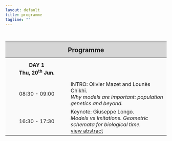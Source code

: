 ```yaml
---
layout: default
title: programme
tagline: ""
---
```


<script type="text/javascript">
function hideStuff(id) {
    // hide the element
    document.getElementById(id).style.display = 'none';

}

function showStuff(id) {
    // show the lorem ipsum text
    document.getElementById(id).style.display = 'block';

}

</script>


<script type="text/javascript">
    // Initialize Variables
    var closePopup = document.getElementById("popupclose");
    var overlay = document.getElementById("overlay");
    var popup = document.getElementById("popup");
    var button = document.getElementById("button");
    // Close Popup Event
    closePopup.onclick = function() {
        overlay.style.display = 'none';
        popup.style.display = 'none';
    };
    // Show Overlay and Popup
    function showPopup(id1, id2){
	document.getElementById(id1).style.display = 'block';
	document.getElementById(id2).style.display = 'block';
    }
    function hidePopup(id1, id2){
	document.getElementById(id1).style.display = 'none';
	document.getElementById(id2).style.display = 'none';
    }
</script>

<style>

.tableheader{
  background: #D5D5D5;
  height: 50px;
  font-size: 20px;
}

.tablerow{
  background: #FAFAFA;
  height: 70px;
}

.timedetails{
  width: 180px;
  text-align: center;
}



#overlay {
    display: none;
    position: absolute;
    top: 0;
    bottom: 0;
    background: #999;
    width: 100%;
    height: 100%;
    opacity: 0.8;
    z-index: 100;
}
.popup {
    display: none;
    position: fixed;
    top: 50%;
    left: 50%;
    background: #ededed;
    margin-left: -400px; /*Half the value of width to center div*/
    margin-top: -250px; /*Half the value of height to center div*/
    z-index: 200;
}
.popupclose {
    float: right;
    padding: 10px;
    cursor: pointer;
}
.popupcontent {
    padding: 10px;
    width: 700px;
    height: 400px;
    overflow-y: auto;
}
.popupcontrols{
    height: 30px;
    background: #d2d1d3;
}
#button {
    cursor: pointer;
}

</style>

<br/>

<table id="schedule" style="border-collapse: collapse;">
   <thead>
      <tr class="tableheader">
         <th colspan="2">Programme</th>
      </tr>
   </thead>
   <tbody>
      <tr class="tablerow">
         <td class="timedetails"><strong>DAY 1<br/> Thu, 20<sup>th</sup> Jun.</strong></td>
         <td></td>
      </tr>
      <tr class="tablerow">
         <td class="timedetails">08:30 - 09:00</td>
         <td>INTRO: Olivier Mazet and Lounès Chikhi. <br/> <i>Why models are important: population genetics and beyond.</i><br> <span onclick="showPopup('popupRasmus', 'popupcloseRasmus'); return false;" style="cursor: pointer;"></span>
         <div id="popupRasmus" class="popup">
    <div class="popupcontrols">
        <span id="popupcloseRasmus" onclick="hidePopup('popupRasmus', 'popupcloseRasmus'); return false;" class="popupclose">x</span>
    </div>
    <div class="popupcontent">
		        
    </div>
    </div>
         </td>
      </tr>
      <tr class="tablerow">
         <td class="timedetails">09:00 - 10:00</td>
         <td>Robin Aguilée. <br/><i>How to use models to link microevolutionary mechanisms and macroevolutionary dynamics?</i>  <br> <span onclick="showPopup('popupRobinAguilee', 'popupcloseRobinAguilee'); return false;" style="cursor: pointer;"><u>view abstract</u></span>
         <div id="popupRobinAguilee" class="popup">
    <div class="popupcontrols">
        <span id="popupcloseRobinAguilee" onclick="hidePopup('popupRobinAguilee', 'popupcloseRobinAguilee'); return false;" class="popupclose">x</span>
    </div>
    <div class="popupcontent">
        Macroevolutionary patterns (e.g. rate of diversification, species-area relationship) ultimately result from microevolutionary mechanisms (competition, trait evolution, etc.). Nevertheless, the causal links between micro- and macro-timescales are usually very difficult to establish from empirical patterns. This explains why many macroevolutionary studies suggest historical scenarios compatible with the observed current patterns but do not prove that it is indeed what happened. I will discuss how models can be used to mechanistically link micro- and macroevolution. I will discuss how far such explicit link allows to establish causal relationships between microevolutionary processes and macroevolutionary patterns. I will illustrate the discussion with an individual-based model of diversification combining ecological, genetic and geographical causes of speciation and extinction, and producing macroevolutionary outputs such as phylogenetic trees.          
    </div>
    </div>
         </td>
      </tr>
    <tr class="tablerow">
         <td class="timedetails">10:00 - 10:30</td>
         <td> COFFEE BREAK
         </td>
      </tr>
      <tr class="tablerow">
         <td class="timedetails">10:30 - 11:30</td>
         <td>Claudine Chaouiya. <br/><i>Modelling molecular networks to assess relevant static and dynamical properties.</i>  <br> <span onclick="showPopup('popupCChaouiya', 'popupcloseCChaouiya'); return false;" style="cursor: pointer;"><u>view abstract</u></span>
         <div id="popupCChaouiya" class="popup">
    <div class="popupcontrols">
        <span id="popupcloseCChaouiya" onclick="hidePopup('popupCChaouiya', 'popupcloseCChaouiya'); return false;" class="popupclose">x</span>
    </div>
    <div class="popupcontent">
		Heterogeneous and complex molecular networks control cellular processes. While tremendous technical progresses led to the identification of molecular interactions, computational modelling is required to make sense of these data. I will first discuss the notion of molecular networks, the variety of related semantics, and provide a short overview of modelling approaches. I will then focus on the notion of (discrete) dynamical systems, on different types of properties and their biological relevance.
    </div>
    </div>
         </td>
      </tr>
    <tr class="tablerow">
         <td class="timedetails">11:30 - 12:00</td>
         <td> PAUSE / DISCUSSION
         </td>
      </tr>      
    <tr class="tablerow">
         <td class="timedetails">12:00 - 14:00</td>
         <td> LUNCH
         </td>
      </tr>        
      <tr class="tablerow">
         <td class="timedetails">14:00 - 15:00</td>
         <td>Claire de Mazancourt. <br/><i>Biodiversity, ecosystem functioning & stability: theory & modelling.</i>  <br> <span onclick="showPopup('popupCMazancourt', 'CMazancourt'); return false;" style="cursor: pointer;"><u>view abstract</u></span>
         <div id="popupCMazancourt" class="popup">
    <div class="popupcontrols">
        <span id="popupcloseCMazancourt" onclick="hidePopup('popupCMazancourt', 'CMazancourt'); return false;" class="popupclose">x</span>
    </div>
    <div class="popupcontent">
		How mathematical models link with experimental data, with inputs from mathematics and physics to help us understand how biodiversity affects ecosystem functioning & stability. I’ll outline some of the research carried at the Centre for Biodiversity Theory and Modelling in Moulis.
    </div>
    </div>
         </td>
      </tr>
      <tr class="tablerow">
         <td class="timedetails">15:00 - 16:00</td>
         <td>Jérôme Chave. <br/><i>Why are individual-based models important to understand the global carbon cycle?</i>  <br> <span onclick="showPopup('popupJChave', 'popupcloseJChave'); return false;" style="cursor: pointer;"><u>view abstract</u></span>
         <div id="popupJChave" class="popup">
    <div class="popupcontrols">
        <span id="popupcloseJChave" onclick="hidePopup('popupJChave', 'popupcloseJChave'); return false;" class="popupclose">x</span>
    </div>
    <div class="popupcontent">
        The increase of atmospheric carbon dioxide is a cause of global climate change, yet the response of vegetation to ongoing changes is poorly resolved. Currently, about 25% of fossil fuel emissions are sequestered by vegetation, another 25% by the oceans and the rest, only 50%, is emitted into the atmosphere. It is therefore crucial to evaluate the futures of the carbon sequestration potential for lands and oceans. One approach to address this challenge is to develop models that combine the state of the art in our knowledge of plant physiology, water cycle, and remote sensing. Historically, these models have been seen as box models, where fluxes are modelled through a combination of empirical equations. This has resulted in largely phenomenological models and cumulatively complex ones. Even the cornerstone of these approaches, the Farquhar-von Caemmerer-Berry model of leaf carbon economy, is in part empirical. An even more serious drawback is that the carbon stock of an ecosystem has long been modelled as proportional to the ecosystem's uptake potential. This assumption is reasonable in annual systems, such as agricultural lands or savannas, but seriously departs from reality in forests. Here I contend that individual-based models of forest dynamics lift a number of assumptions in classic vegetation models, and provide a much more straightforward approach to the modelling of forest carbon dynamics. I will discuss the cost related to modelling trees one by one, versus the alternative of coarse-grained approaches. I will also discuss the implications of being able to track individuals through time explicitly, e.g., to explore the response of species to environment shifts. This study provides an example of how non-trivial macroscopic patterns emerge from microscopic individual-based models.
    </div>
    </div>
         </td>
      </tr>
    <tr class="tablerow">
         <td class="timedetails">16:00 - 16:30</td>
         <td> COFFEE BREAK
         </td>
      </tr>
      <tr class="tablerow">
         <td class="timedetails">16:30 - 17:30</td>
         <td>Erida Gjini. <br/><i>Understanding microbial competition with mathematical models.</i>  <br> <span onclick="showPopup('popupEGjini', 'popupcloseEGjini'); return false;" style="cursor: pointer;"><u>view abstract</u></span>
         <div id="popupEGjini" class="popup">
    <div class="popupcontrols">
        <span id="popupcloseEGjini" onclick="hidePopup('popupEGjini', 'popupcloseEGjini'); return false;" class="popupclose">x</span>
    </div>
    <div class="popupcontent">
        A fundamental question in ecology and evolutionary biology is the generation and maintenance of biodiversity. In epidemiology a parallel challenge concerns mechanisms underlying polymorphism in pathogens and microbes. Here I will show how with mathematical modelling we can address diversity and coexistence in co-colonizing microbial systems. I will describe the multi-type interactions, ranging from cooperation to competition, that arise in microbial co-colonization among N closely-related strains. Next, I will present an analytic framework for simplifying and understanding better such a system based on slow- fast dynamics. This framework can predict explicitly strain coexistence from the co-colonization interaction matrix, and enable very efficient computation of the dynamics for arbitrary number of strains. I will also discuss links with niche and neutral theory arising from this analysis and potential applications.
    </div>
    </div>
         </td>
      </tr>
    <tr class="tablerow">
         <td class="timedetails">17:30 - 18:30</td>
         <td> FINAL DISCUSSION
         </td>
      </tr>
      <tr class="tablerow">
         <td class="timedetails"><strong>DAY 2<br/> Fri, 21<sup>th</sup> Jun.</strong></td>
         <td></td>
      </tr>
      <tr class="tablerow">
         <td class="timedetails">09:00 - 10:00</td>
         <td>Keynote: Paul Antoine Miquel. <br/><i>Gaia and Solaris.</i>  <br> <span onclick="showPopup('popupPAMiquel', 'popupclosePAMiquel'); return false;" style="cursor: pointer;"><u>view abstract</u></span>
         <div id="popupPAMiquel" class="popup">
    <div class="popupcontrols">
        <span id="popupclosePAMiquel" onclick="hidePopup('popupPAMiquel', 'popupclosePAMiquel'); return false;" class="popupclose">x</span>
    </div>
    <div class="popupcontent">
		This presentation is focused on the relation between a novel of Stanislas Lem, Solaris, and the work of the geochemist James Lovelock. Behind the strong differences between a fiction based on the rule of suspension of disbelief, and a scientific assumption compatible with the rule of truth, we will show Gaia and Solaris are based on two common philosophical statements: life must be understood, not simply at the level of the organism, but also at the level of the biosphere; and life is some kind of primitive mind without any intentional purpose, and then without consciousness. Gaia knows how to proceed in order to regulate geochemical conditions that permit its own existence, even if it cannot know that it has this ability and this skill.         
    </div>
    </div>
         </td>
      </tr>
    <tr class="tablerow">
         <td class="timedetails">10:00 - 10:30</td>
         <td> COFFEE BREAK
         </td>
      </tr>
      <tr class="tablerow">
         <td class="timedetails">10:30 - 11:30</td>
         <td>Jorge Carneiro. <br/><i>Collective and individual decision making by cells: analogies, simulations and models.</i>  <br> <span onclick="showPopup('popupJCarneiro', 'popupcloseJCarneiro'); return false;" style="cursor: pointer;"><u>view abstract</u></span>
         <div id="popupJCarneiro" class="popup">
    <div class="popupcontrols">
        <span id="popupcloseJCarneiro" onclick="hidePopup('popupJCarneiro', 'popupcloseJCarneiro'); return false;" class="popupclose">x</span>
    </div>
    <div class="popupcontent">
		Cells display individual or collective behaviours that are described as analogous to decision making. At the individual level the capacity of spermatozoa of marine invertebrates to find their conspecific eggs during marine broadcast spawning events represents a form of mating choice. The ability of the lymphocytes of the adaptive immune system to tolerate body tissues while fighting infection and rejecting allografts is understood as a collective discrimination between self and not self. I will first overview our efforts to understand these two paradigmatic cell behaviours via mathematical modelling, simulations and artificial system engineering. Based on this overview, I will then discuss the epistemic value of analogies, simulations and models.          
    </div>
    </div>
         </td>
      </tr>
    <tr class="tablerow">
         <td class="timedetails">11:30 - 12:00</td>
         <td> PAUSE / DISCUSSION
         </td>
      </tr>      
    <tr class="tablerow">
         <td class="timedetails">12:00 - 14:00</td>
         <td> LUNCH
         </td>
      </tr>        
      <tr class="tablerow">
         <td class="timedetails">14:00 - 15:00</td>
         <td>Arnaud Pocheville. <br/><i>On virtues of modelling in biology.</i>  <br> <span onclick="showPopup('popupAPocheville', 'popupcloseAPocheville'); return false;" style="cursor: pointer;"><u>view abstract</u></span>
         <div id="popupAPocheville" class="popup">
    <div class="popupcontrols">
        <span id="popupcloseAPocheville" onclick="hidePopup('popupAPocheville', 'popupcloseAPocheville'); return false;" class="popupclose">x</span>
    </div>
    <div class="popupcontent">
		Models in biology are notoriously false. This property of models raises a subtle philosophical question: how can models be scientifically virtuous, in spite of being false? Or, rather, aren't models virtuous thanks to their being false?
    </div>
    </div>
         </td>
      </tr>
      <tr class="tablerow">
         <td class="timedetails">15:00 - 16:00</td>
         <td>Lounes Chikhi and Olivier Mazet. <br/><i>Panmixia versus structure: genomic data and recent human evolution.</i>  <br> <span onclick="showPopup('popupLounes_Mazet', 'popupcloseLounes_Mazet'); return false;" style="cursor: pointer;"><u>view abstract</u></span>
         <div id="popupLounes_Mazet" class="popup">
    <div class="popupcontrols">
        <span id="popupcloseLounes_Mazet" onclick="hidePopup('popupLounes_Mazet', 'popupcloseLounes_Mazet'); return false;" class="popupclose">x</span>
    </div>
    <div class="popupcontent">
        Genetic and genomic data are increasingly used to reconstruct the demographic history of species. Some studies suggest that humans went through a bottleneck and expansions. Others claim that (some) humans admixed with Neanderthals. The aim of this talk is to try and discuss how the assumptions made (or the models used) by different authors may lead them to make (very different) statements on the evolution of humans, on the basis of genomic data. We will discuss in particular the importance of models that incorporate structure (the fact that mating is geographically constrained) and models that ignore structure (i.e. assume that population structure can be ignored for some inference). In a period where some studies are questioning the scenario whereby humans evolved in Africa, it is important to understand what genetic data allow to say and what they cannot allow us to say.
    </div>
    </div>
         </td>
      </tr>
    <tr class="tablerow">
         <td class="timedetails">16:00 - 16:30</td>
         <td> COFFEE BREAK
         </td>
      </tr>
<tr class="tablerow">
         <td class="timedetails">16:30 - 17:30</td>
         <td>Keynote: Giuseppe Longo. <br/><i>Models vs Imitations. Geometric schemata for biological time.</i>  <br> <span onclick="showPopup('popupGLongo', 'popupcloseGLongo'); return false;" style="cursor: pointer;"><u>view abstract</u></span>
         <div id="popupGLongo" class="popup">
    <div class="popupcontrols">
        <span id="popupcloseGLongo" onclick="hidePopup('popupGLongo', 'popupcloseGLongo'); return false;" class="popupclose">x</span>
    </div>
    <div class="popupcontent">
        In his 1950, Turing proposed an "imitation game". The idea was to fool a person who, by asking questions via a teleprinter, seeks to establish whether the respondent is a woman or a machine. In no way Turing tried by this to find out how a human brain works, or to make a mathematical model of the brain. Turing's 1952 paper on morphogenesis, instead, describes a model of an action/ reaction/diffusion (non-)linear system that may allow to understand the genesis of (bio-chemical) forms. Can this help to understand today the differences between phenomenological modeling, analytic and computational simulations ? The proposal of (geometric) ''schemata'' is yet another use of mathematical tools for intelligibility which allowed us to de-spacialise biological time, in contrast to the prevailing physical modeling of time, increasingly identified with or subordinated to space, from Aristotle to Galileo and Einstein.
        <br/>

        <strong>References</strong> <br/>
        - https://www.di.ens.fr/users/longo/download.html:<br/>G. Longo.  Letter to Alan Turing.  Invited, in Theory, Culture and Society, Posthumanities Special Issue, 2018 <br/>
        - https://www.di.ens.fr/users/longo/files/Letter-to-Turing.pdf <br/> Francis Bailly, Giuseppe Longo, Maël Montévil.    A 2-dimensional Geometry for Biological Time.  In Progress in Biophysics and Molecular Biology: vol. 106, n. 3, pp. 474 – 484, 2011 <br/>
        - https://www.di.ens.fr/users/longo/files/CIM/2-dimTime.pdf
    </div>
    </div>
         </td>
      </tr>             
    <tr class="tablerow">
         <td class="timedetails">17:30 - 18:30</td>
         <td> FINAL DISCUSSION
         </td>
      </tr>
    </tbody>
</table>

<br/>
